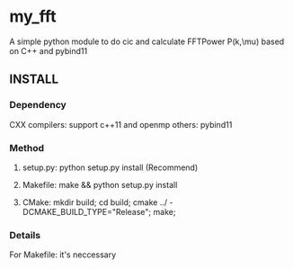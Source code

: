 # my_fft
A simple python module to do cic and calculate FFTPower P(k,\mu) based on C++ and pybind11

## INSTALL 

### Dependency
CXX compilers: support c++11 and openmp 
others: pybind11 

### Method 
1. setup.py: python setup.py install (Recommend)

2. Makefile: make && python setup.py install 

3. CMake: mkdir build; cd build; cmake ../ -DCMAKE_BUILD_TYPE="Release"; make;

### Details 
For Makefile: it's neccessary 